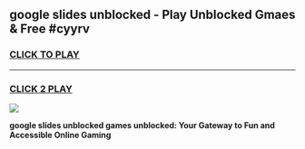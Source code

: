 
## google slides unblocked - Play Unblocked Gmaes & Free #cyyrv
<h3>
<a href="https://news.freeplayer.one?title=google_slides_unblocked&ref=03M">CLICK TO PLAY</a></h3>
<hr>

<h3>
<a href="https://news.freeplayer.one?title=google_slides_unblocked&ref=03M">CLICK 2 PLAY</a>
  
</h3>

<a href="https://news.freeplayer.one?title=google_slides_unblocked&ref=03M"><img src="https://clearcache.store/games.png"></a>


**google slides unblocked games unblocked: Your Gateway to Fun and Accessible Online Gaming**
